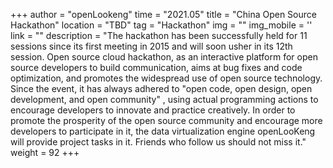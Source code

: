+++ 
author = "openLookeng"
time = "2021.05" 
title = "China Open Source Hackathon" 
location = "TBD" 
tag = "Hackathon"
img = "" 
img_mobile = ''
link = ""
description = "The hackathon has been successfully held for 11 sessions since its first meeting in 2015 and will soon usher in its 12th session. Open source cloud hackathon, as an interactive platform for open source developers to build communication, aims at bug fixes and code optimization, and promotes the widespread use of open source technology. Since the event, it has always adhered to \"open code, open design, open development, and open community\" , using actual programming actions to encourage developers to innovate and practice creatively. In order to promote the prosperity of the open source community and encourage more developers to participate in it, the data virtualization engine openLooKeng will provide project tasks in it. Friends who follow us should not miss it."
weight = 92
+++
